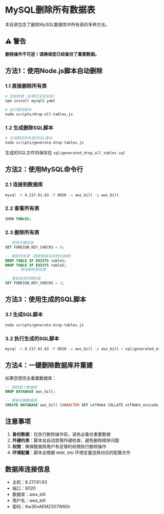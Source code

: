 # MySQL删除所有数据表

本目录包含了删除MySQL数据库中所有表的多种方法。

## ⚠️ 警告
**删除操作不可逆！请确保您已经备份了重要数据。**

## 方法1：使用Node.js脚本自动删除

### 1.1 直接删除所有表
```bash
# 安装依赖（如果还没有安装）
npm install mysql2 yaml

# 运行删除脚本
node scripts/drop-all-tables.js
```

### 1.2 生成删除SQL脚本
```bash
# 生成删除所有表的SQL脚本
node scripts/generate-drop-tables.js
```

生成的SQL文件将保存在 `sql/generated_drop_all_tables.sql`

## 方法2：使用MySQL命令行

### 2.1 连接到数据库
```bash
mysql -h 8.217.61.63 -P 8020 -u aws_bill -p aws_bill
```

### 2.2 查看所有表
```sql
SHOW TABLES;
```

### 2.3 删除所有表
```sql
-- 禁用外键检查
SET FOREIGN_KEY_CHECKS = 0;

-- 删除所有表（需要根据实际表名替换）
DROP TABLE IF EXISTS table1;
DROP TABLE IF EXISTS table2;
-- ... 继续删除其他表

-- 重新启用外键检查
SET FOREIGN_KEY_CHECKS = 1;
```

## 方法3：使用生成的SQL脚本

### 3.1 生成SQL脚本
```bash
node scripts/generate-drop-tables.js
```

### 3.2 执行生成的SQL脚本
```bash
mysql -h 8.217.61.63 -P 8020 -u aws_bill -p aws_bill < sql/generated_drop_all_tables.sql
```

## 方法4：一键删除数据库并重建

如果您想完全重置数据库：

```sql
-- 删除整个数据库
DROP DATABASE aws_bill;

-- 重新创建数据库
CREATE DATABASE aws_bill CHARACTER SET utf8mb4 COLLATE utf8mb4_unicode_ci;
```

## 注意事项

1. **备份数据**：在执行删除操作前，请务必备份重要数据
2. **外键约束**：脚本会自动禁用外键检查，避免删除顺序问题
3. **权限**：确保数据库用户有足够的权限执行删除操作
4. **环境配置**：脚本会根据 `NODE_ENV` 环境变量选择对应的配置文件

## 数据库连接信息

- 主机：8.217.61.63
- 端口：8020
- 数据库：aws_bill
- 用户名：aws_bill
- 密码：Kw3EnAEMZS57W6Gr 